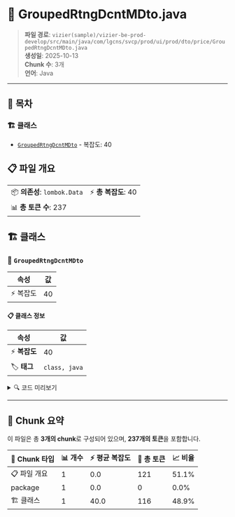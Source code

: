 # 📄 GroupedRtngDcntMDto.java

> **파일 경로**: `vizier(sample)/vizier-be-prod-develop/src/main/java/com/lgcns/svcp/prod/ui/prod/dto/price/GroupedRtngDcntMDto.java`  
> **생성일**: 2025-10-13  
> **Chunk 수**: 3개  
> **언어**: Java
---

## 📑 목차

### 🏗️ 클래스
- [`GroupedRtngDcntMDto`](#class-groupedrtngdcntmdto) - 복잡도: 40

## 📋 파일 개요

| | |
|--|--|
| 📦 **의존성**: `lombok.Data` | ⚡ **총 복잡도**: 40 |
| 📊 **총 토큰 수**: 237 |  |



## 🏗️ 클래스

### <a id="class-groupedrtngdcntmdto"></a>🎯 `GroupedRtngDcntMDto`

| 속성 | 값 |
|------|----|
| ⚡ 복잡도 | 40 |



#### 📋 클래스 정보

| 속성 | 값 |
|------|----|
| ⚡ **복잡도** | 40 || 📍 **라인 범위** | 6-6 |
| 🏷️ **태그** | `class, java` |

<details>
<summary>🔍 코드 미리보기</summary>

```java
public class GroupedRtngDcntMDto {
	public GroupedRtngDcntMDto(RtngDcntMDto rtngDcntMDto) {
		this.generalDetails = new GeneralDetailFields(rtngDcntMDto);
		this.additionalParams = new AdditionalParamFields(rtngDcntMDto);
	}
	private GeneralDetailFields generalDetails;

	@Data
	public static class GeneralDetailFields {
		private String type;
		private String rtngDcntCd;
		private String rtngDcntNm;
		private String ratDivsCd;
		private String rtngDcntRatAplyUval;
		private String rtngDcntRat;
		private String prty;
		private String valdStrtDtm;
		private String valdEndDtm;

		public GeneralDetailFields (RtngDcntMDto rtngDcntMDto) {
			this.type = rtngDcntMDto.getType();
			this.rtngDcntCd = rtngDcntMDto.getRtngDcntCd();
			this.rtngDcntNm = rtngDcntMDto.getRtngDcntNm();
			this.ratDivsCd =...
```

**Chunk 정보**
- 🆔 **ID**: `e09fda950d87`
- 📍 **라인**: 6-6
- 📊 **토큰**: 116
- 🏷️ **태그**: `class, java`

</details>

---





## 🧩 Chunk 요약

이 파일은 총 **3개의 chunk**로 구성되어 있으며, **237개의 토큰**을 포함합니다.

| 🧩 Chunk 타입 | 📊 개수 | ⚡ 평균 복잡도 | 📝 총 토큰 | 📈 비율 |
|---------------|--------|-------------|----------|--------|
| 📋 파일 개요 | 1 | 0.0 | 121 | 51.1% |
| package | 1 | 0.0 | 0 | 0.0% |
| 🏗️ 클래스 | 1 | 40.0 | 116 | 48.9% |

